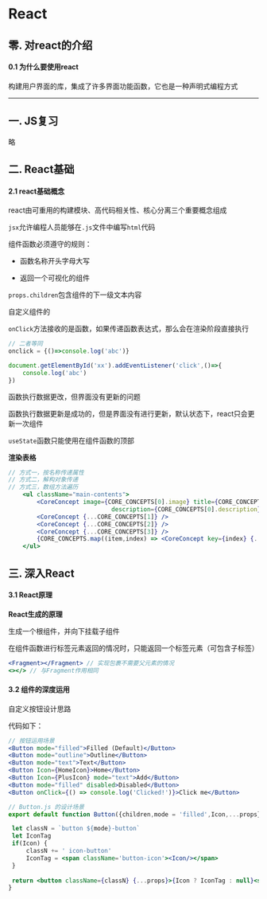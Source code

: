 # React

## 零. 对react的介绍

#### 0.1 为什么要使用react

构建用户界面的库，集成了许多界面功能函数，它也是一种声明式编程方式

---

## 一.  JS复习

略

## 二. React基础

#### 2.1 react基础概念

react由可重用的构建模块、高代码相关性、核心分离三个重要概念组成

`jsx`允许编程人员能够在`.js`文件中编写`html`代码  

组件函数必须遵守的规则：

- 函数名称开头字母大写

- 返回一个可视化的组件

`props.children`包含组件的下一级文本内容

自定义组件的

`onClick`方法接收的是函数，如果传递函数表达式，那么会在渲染阶段直接执行

```jsx
// 二者等同
onclick = {()=>console.log('abc')}

document.getElementById('xx').addEventListener('click',()=>{
    console.log('abc')
})
```

函数执行数据更改，但界面没有更新的问题

函数执行数据更新是成功的，但是界面没有进行更新，默认状态下，react只会更新一次组件

`useState`函数只能使用在组件函数的顶部

**渲染表格**

```jsx
// 方式一，按名称传递属性
// 方式二，解构对象传递
// 方式三，数组方法遍历
    <ul className="main-contents">
        <CoreConcept image={CORE_CONCEPTS[0].image} title={CORE_CONCEPTS[0].title}
                             description={CORE_CONCEPTS[0].description}/>
        <CoreConcept {...CORE_CONCEPTS[1]} />
        <CoreConcept {...CORE_CONCEPTS[2]} />
        <CoreConcept {...CORE_CONCEPTS[3]} />
        {CORE_CONCEPTS.map((item,index) => <CoreConcept key={index} {...item} />)}
    </ul>
```

## 三. 深入React

#### 3.1 React原理

**React生成的原理**

生成一个根组件，并向下挂载子组件

在组件函数进行标签元素返回的情况时，只能返回一个标签元素（可包含子标签）

```jsx
<Fragment></Fragment> // 实现包裹不需要父元素的情况
<></> // 与Fragment作用相同
```

#### 3.2 组件的深度运用

自定义按钮设计思路

代码如下：

```jsx
// 按钮运用场景
<Button mode="filled">Filled (Default)</Button>
<Button mode="outline">Outline</Button>
<Button mode="text">Text</Button>
<Button Icon={HomeIcon}>Home</Button>
<Button Icon={PlusIcon} mode="text">Add</Button>
<Button mode="filled" disabled>Disabled</Button>
<Button onClick={() => console.log('Clicked!')}>Click me</Button>

// Button.js 的设计场景
export default function Button({children,mode = 'filled',Icon,...props}) {

 let classN = `button ${mode}-button`
 let IconTag
 if(Icon) {
     classN += ' icon-button'
     IconTag = <span className='button-icon'><Icon/></span>
 }
 
 return <button className={classN} {...props}>{Icon ? IconTag : null}<span>{children}</span></button>
}
```
